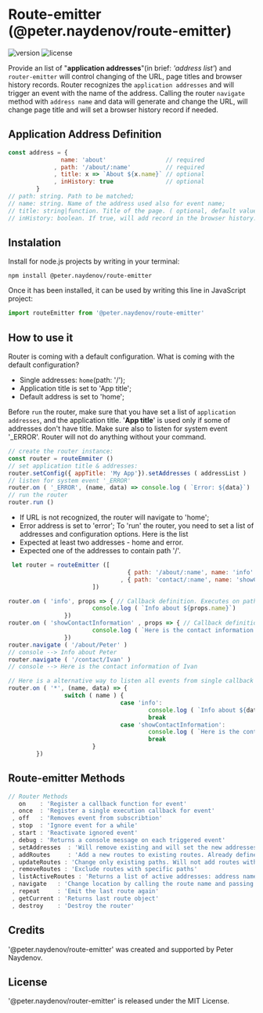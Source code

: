  # Route-emitter (@peter.naydenov/route-emitter)

![version](https://img.shields.io/github/package-json/v/peterNaydenov/route-emitter)
![license](https://img.shields.io/github/license/peterNaydenov/route-emitter)



Provide an list of "**application addresses**"(in brief: *'address list'*) and `router-emitter` will control changing of the URL, page titles and browser history records. Router recognizes the `application addresses` and will trigger an event with the name of the address. Calling the router `navigate` method with `address name` and data will generate and change the URL, will change page title and will set a browser history record if needed.



## Application Address Definition

```js
const address = {
               name: 'about'                 // required
             , path: '/about/:name'          // required
             , title: x => `About ${x.name}` // optional
             , inHistory: true               // optional
        }
// path: string. Path to be matched;
// name: string. Name of the address used also for event name;
// title: string|function. Title of the page. ( optional, default value: App title);
// inHistory: boolean. If true, will add record in the browser history. (optional, default value: false);
```



## Instalation
Install for node.js projects by writing in your terminal:

```
npm install @peter.naydenov/route-emitter
```

Once it has been installed, it can be used by writing this line in JavaScript project:

```js
import routeEmitter from '@peter.naydenov/route-emitter'
```


## How to use it

Router is coming with a default configuration. What is coming with the default configuration?
- Single addresses: `home`(path: '/');
- Application title is set to 'App title';
- Default address is set to 'home';

Before `run` the router, make sure that you have set a list of `application addresses`, and the application title. '**App title**' is used only if some of addresses don't have title. Make sure also to listen for system event '_ERROR'. Router will not do anything without your command.



```js
// create the router instance:
const router = routeEmmiter ()
// set application title & addresses:
router.setConfig({ appTitle: 'My App'}).setAddresses ( addressList )
// listen for system event '_ERROR'
router.on ( '_ERROR', (name, data) => console.log ( `Error: ${data}`)   )
// run the router
router.run ()
```

- If URL is not recognized, the router will navigate to 'home';
- Error address is set to 'error';
To 'run' the router, you need to set a list of addresses and configuration options. Here is the list
- Expected at least two addresses - home and error.
- Expected one of the addresses to contain path '/'. 


```js 
 let router = routeEmitter ([
                                  { path: '/about/:name', name: 'info' }
                                , { path: 'contact/:name', name: 'showContactInformation' }
                        ])

router.on ( 'info', props => { // Callback definition. Executes on path: '/about/:name'
                        console.log ( `Info about ${props.name}`)
                })
router.on ( 'showContactInformation' , props => { // Callback definition. executes on path: 'contact/:name'
                        console.log ( `Here is the contact information of ${props.name}` )
                })
router.navigate ( '/about/Peter' )
// console --> Info about Peter
router.navigate ( '/contact/Ivan' )
// console --> Here is the contact information of Ivan

// Here is a alternative way to listen all events from single callback function
router.on ( '*', (name, data) => {
                switch ( name ) {
                                case 'info':
                                        console.log ( `Info about ${data.name}`)
                                        break
                                case 'showContactInformation':
                                        console.log ( `Here is the contact information of ${data.name}` )
                                        break
                        }
        })
```





## Route-emitter Methods
```js
// Router Methods
   on    : 'Register a callback function for event'
 , once  : 'Register a single execution callback for event'
 , off   : 'Removes event from subscribtion'
 , stop  : 'Ignore event for a while'
 , start : 'Reactivate ignored event'
 , debug : 'Returns a console message on each triggered event'
 , setAddresses  : 'Will remove existing and will set the new addresses'
 , addRoutes     : 'Add a new routes to existing routes. Already defined paths whould be ignored'
 , updateRoutes : 'Change only existing paths. Will not add routes with new path'
 , removeRoutes : 'Exclude routes with specific paths'
 , listActiveRoutes : 'Returns a list of active addresses: address name -> address path'
 , navigate   : 'Change location by calling the route name and passing data'
 , repeat     : 'Emit the last route again'
 , getCurrent : 'Returns last route object'
 , destroy    : 'Destroy the router'
```



## Credits
'@peter.naydenov/route-emitter' was created and supported by Peter Naydenov.

## License
'@peter.naydenov/router-emitter' is released under the MIT License.


